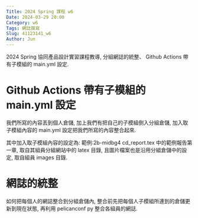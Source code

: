 ```yaml
---
Title: 2024 Spring 課程 w6
Date: 2024-03-29 20:00
Category: w6
Tags: 網誌撰寫
Slug: 41123141_w6
Author: Jun
---
```


2024 Spring 協同產品設計實習課程教導, 分組網誌的統整、 Github Actions 帶有子模組的 main.yml 設定.


<!-- PELICAN_END_SUMMARY -->

# Github Actions 帶有子模組的 main.yml 設定
我們所寫的內容丟到個人倉儲, 加上我們有把自己的子模組倒入分組倉儲, 加入取子模組內容的 main.yml 設定把我們所寫的內容整合起來.

其中加入取子模組內容的設定為:
範例:2b-midbg4 cd_report.tex 中的範例報告第一章, 取自其組員分組網站中的 latex 目錄, 且圖片檔案也是沿用分組倉儲中的設定, 取自組員 images 目錄.

# 網誌的統整
如何把每個人的網誌整合到分組倉儲內, 整合前先把每個人子模組所連到的倉儲更新到現在狀態, 再利用 pelicanconf py 整合各組員的網誌.


